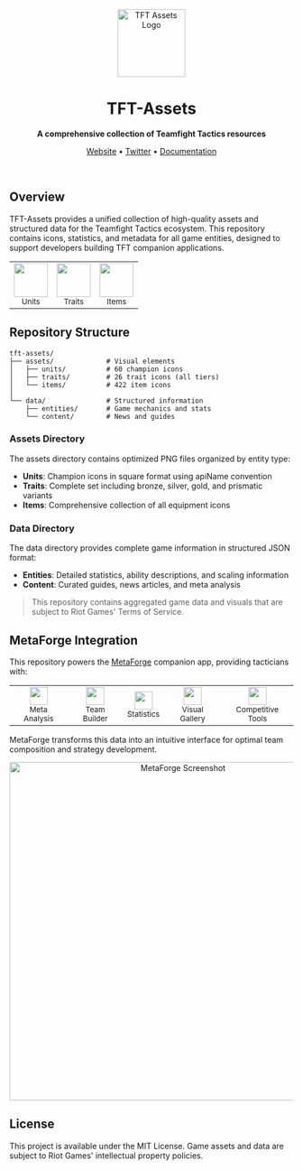 <div align="center">
  <img src="https://i.imgur.com/placeholder-logo.png" width="120" alt="TFT Assets Logo">
  
  # TFT-Assets
  
  <p align="center">
    <strong>A comprehensive collection of Teamfight Tactics resources</strong>
  </p>
  
  <p align="center">
    <a href="https://metaforge.lol">Website</a> •
    <a href="https://twitter.com/metaforgelol">Twitter</a> •
    <a href="#structure">Documentation</a>
  </p>
  
  <br>
</div>

## Overview

TFT-Assets provides a unified collection of high-quality assets and structured data for the Teamfight Tactics ecosystem. This repository contains icons, statistics, and metadata for all game entities, designed to support developers building TFT companion applications.

<div align="center">
  <table>
    <tr>
      <td align="center"><img src="https://i.imgur.com/placeholder-unit.png" width="60"/><br><small>Units</small></td>
      <td align="center"><img src="https://i.imgur.com/placeholder-trait.png" width="60"/><br><small>Traits</small></td>
      <td align="center"><img src="https://i.imgur.com/placeholder-item.png" width="60"/><br><small>Items</small></td>
    </tr>
  </table>
</div>

## <a name="structure"></a> Repository Structure

```
tft-assets/
├── assets/             # Visual elements
│   ├── units/          # 60 champion icons
│   ├── traits/         # 26 trait icons (all tiers)
│   └── items/          # 422 item icons
│
└── data/               # Structured information
    ├── entities/       # Game mechanics and stats
    └── content/        # News and guides
```

### Assets Directory

The assets directory contains optimized PNG files organized by entity type:

- **Units**: Champion icons in square format using apiName convention
- **Traits**: Complete set including bronze, silver, gold, and prismatic variants
- **Items**: Comprehensive collection of all equipment icons

### Data Directory

The data directory provides complete game information in structured JSON format:

- **Entities**: Detailed statistics, ability descriptions, and scaling information
- **Content**: Curated guides, news articles, and meta analysis

<blockquote>
  <p>This repository contains aggregated game data and visuals that are subject to Riot Games' Terms of Service.</p>
</blockquote>

## MetaForge Integration

This repository powers the [MetaForge](https://metaforge.lol) companion app, providing tacticians with:

<div align="center">
  <table>
    <tr>
      <td align="center"><img src="https://i.imgur.com/placeholder-icon1.png" width="32"/><br><small>Meta Analysis</small></td>
      <td align="center"><img src="https://i.imgur.com/placeholder-icon2.png" width="32"/><br><small>Team Builder</small></td>
      <td align="center"><img src="https://i.imgur.com/placeholder-icon3.png" width="32"/><br><small>Statistics</small></td>
      <td align="center"><img src="https://i.imgur.com/placeholder-icon4.png" width="32"/><br><small>Visual Gallery</small></td>
      <td align="center"><img src="https://i.imgur.com/placeholder-icon5.png" width="32"/><br><small>Competitive Tools</small></td>
    </tr>
  </table>
</div>

MetaForge transforms this data into an intuitive interface for optimal team composition and strategy development.

<div align="center">
  <img src="https://i.imgur.com/placeholder-screenshot.png" width="600" alt="MetaForge Screenshot">
</div>

## License

This project is available under the MIT License. Game assets and data are subject to Riot Games' intellectual property policies.
